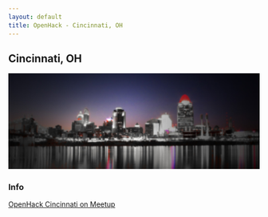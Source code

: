 ```yaml
---
layout: default
title: OpenHack - Cincinnati, OH
---
```


## Cincinnati, OH

![Photo of your meetup or city!](/cincinnati/cincinnati.jpg)

### Info

[OpenHack Cincinnati on Meetup](http://www.meetup.com/OpenHack-Cincinnati/)
